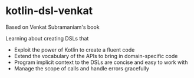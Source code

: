 # kotlin-dsl-venkat
Based on Venkat Subramaniam's book 

Learning about creating DSLs that 
* Exploit the power of Kotlin to create a fluent code
* Extend the vocabulary of the APIs to bring in domain-specific code
* Program implicit context to the DSLs are concise and easy to work with
* Manage the scope of calls and handle errors gracefully

